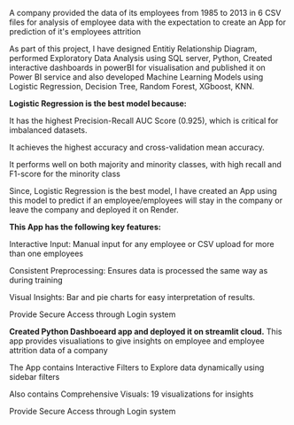 A company provided the data of its employees from 1985 to 2013 in 6 CSV files for analysis of employee data with the expectation to create an App for prediction of it's employees attrition

As part of this project, I have designed Entitiy Relationship Diagram, performed Exploratory Data Analysis using SQL server, Python, Created interactive dashboards in powerBI for visualisation and published it on Power BI service and also developed Machine Learning Models using Logistic Regression, Decision Tree, Random Forest, XGboost, KNN.

**Logistic Regression is the best model because:**

It has the highest Precision-Recall AUC Score (0.925), which is critical for imbalanced datasets.

It achieves the highest accuracy and cross-validation mean accuracy.

It performs well on both majority and minority classes, with high recall and F1-score for the minority class

Since, Logistic Regression is the best model, I have created an App using this model to predict if an employee/employees will stay in the company or leave the company and deployed it on Render.

**This App has the following key features:**

Interactive Input: Manual input for any employee or CSV upload for more than one employees

Consistent Preprocessing: Ensures data is processed the same way as during training

Visual Insights: Bar and pie charts for easy interpretation of results.

Provide Secure Access through Login system

**Created Python Dashboeard app and deployed it on streamlit cloud.**
This app provides visualiations to give insights on employee and employee attrition data of a company

The App contains Interactive Filters to Explore data dynamically using sidebar filters

Also contains Comprehensive Visuals: 19 visualizations for insights

Provide Secure Access through Login system
